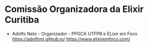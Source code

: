 # Comissão Organizadora da Elixir Curitiba

- Adolfo Neto - Organizador - PPGCA UTFPR e ELixir em Foco <https://adolfont.github.io/> <https://www.elixiremfoco.com/>
